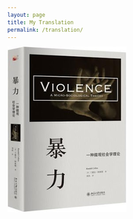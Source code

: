 ```yaml
---
layout: page
title: My Translation
permalink: /translation/
---
```


![Collins, R. (2009). Violence: A micro-sociological theory](/images/violence.jpg)

